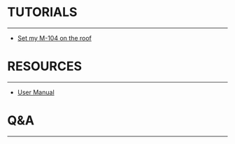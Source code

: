 
# TUTORIALS
---
* [Set my M-104 on the roof](posts/SETUP-ROOF.md)

# RESOURCES
---
* [User Manual](USER-MANUAL_M-104_v1.pdf)

# Q&A
---
